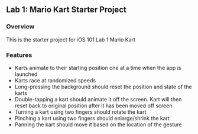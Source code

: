## Lab 1: Mario Kart Starter Project

### Overview

This is the starter project for iOS 101 Lab 1 Mario Kart

### Features

- Karts animate to their starting position one at a time when the app is launched
- Karts race at randomized speeds
- Long-pressing the background should reset the position and state of the karts
- Double-tapping a kart should animate it off the screen. Kart will then reset back to original position after it has been moved off screen
- Turning a kart using two fingers should rotate the kart
- Pinching a kart using two fingers should enlarge/shrink the kart
- Panning the kart should move it based on the location of the gesture

